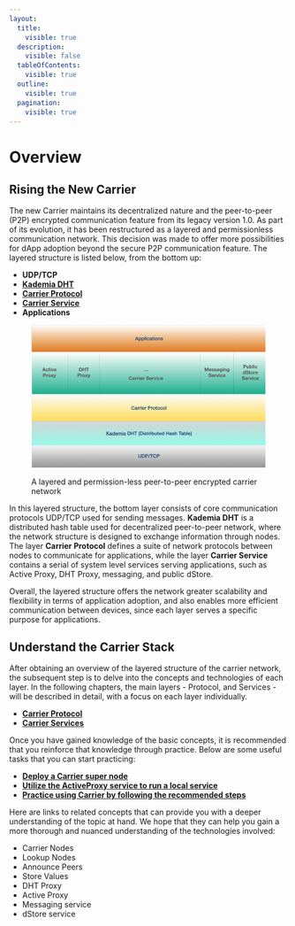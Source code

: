 ```yaml
---
layout:
  title:
    visible: true
  description:
    visible: false
  tableOfContents:
    visible: true
  outline:
    visible: true
  pagination:
    visible: true
---
```


# Overview

## Rising the New Carrier

The new Carrier maintains its decentralized nature and the peer-to-peer (P2P) encrypted communication feature from its legacy version 1.0. As part of its evolution, it has been restructured as a layered and permissionless communication network. This decision was made to offer more possibilities for dApp adoption beyond the secure P2P communication feature. The layered structure is listed below, from the bottom up:

* **UDP/TCP**
* [**Kademia DHT**](carrier-dht.md)
* [**Carrier Protocol**](carrier-protocol/)
* [**Carrier Service**](carrier-services/)
* **Applications**

<figure><img src="../.gitbook/assets/image (5) (1).png" alt=""><figcaption><p>A layered and permission-less peer-to-peer encrypted carrier network</p></figcaption></figure>

In this layered structure, the bottom layer consists of core communication protocols UDP/TCP used for sending messages. **Kademia DHT** is a distributed hash table used for decentralized peer-to-peer network, where the network structure is designed to exchange information through nodes. The layer **Carrier Protocol** defines a suite of network protocols between nodes to communicate for applications, while the layer **Carrier Service** contains a serial of system level services serving applications, such as Active Proxy, DHT Proxy, messaging, and public dStore.

Overall, the layered structure offers the network greater scalability and flexibility in terms of application adoption, and also enables more efficient communication between devices, since each layer serves a specific purpose for applications.

## Understand the Carrier Stack

After obtaining an overview of the layered structure of the carrier network, the subsequent step is to delve into the concepts and technologies of each layer. In the following chapters, the main layers - Protocol, and Services - will be described in detail, with a focus on each layer individually.

* [**Carrier Protocol**](carrier-protocol/)
* [**Carrier Services**](carrier-services/)

Once you have gained knowledge of the basic concepts, it is recommended that you reinforce that knowledge through practice. Below are some useful tasks that you can start practicing:

* [**Deploy a Carrier super node**](practices/deploying-a-super-node.md)
* [**Utilize the ActiveProxy service to run a local service**](practices/leverage-active-proxy-service.md)
* [**Practice using Carrier by following the recommended steps**](practices/practice-in-shell.md)

Here are links to related concepts that can provide you with a deeper understanding of the topic at hand. We hope that they can help you gain a more thorough and nuanced understanding of the technologies involved:

* Carrier Nodes
* Lookup Nodes
* Announce Peers
* Store Values
* DHT Proxy
* Active Proxy
* Messaging service
* dStore service
